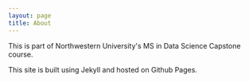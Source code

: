 ```yaml
---
layout: page
title: About
---
```


This is part of Northwestern University's MS in Data Science Capstone course. 

This site is built using Jekyll and hosted on Github Pages. 
